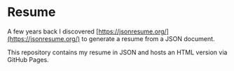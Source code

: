 # Resume

A few years back I discovered [https://jsonresume.org/](https://jsonresume.org/) to generate a resume from a JSON document.  

This repository contains my resume in JSON and hosts an HTML version via GitHub Pages.